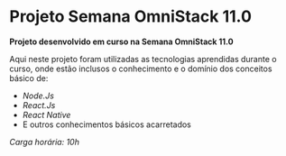 # **Projeto Semana OmniStack 11.0**

**Projeto desenvolvido em curso na Semana OmniStack 11.0**

Aqui neste projeto foram utilizadas as tecnologias aprendidas durante o curso, onde estão inclusos o conhecimento e o domínio dos conceitos básico de:

* _Node.Js_
* _React.Js_
* _React Native_
* E outros conhecimentos básicos acarretados

_Carga horária: 10h_
